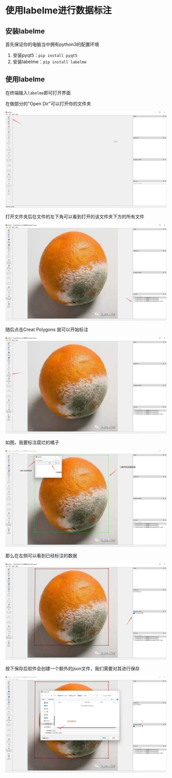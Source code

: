 # 使用labelme进行数据标注

## 安装labelme

首先保证你的电脑当中拥有python3的配置环境

1. 安装pyqt5：`pip install pyqt5`
2. 安装labelme：`pip install labelme`

## 使用labelme

在终端输入`labelme`即可打开界面

在做部分的"Open Dir"可以打开你的文件夹

![打开文件夹](https://raw.githubusercontent.com/zack-666/course/main/%E6%95%B0%E6%8D%AE%E6%A0%87%E6%B3%A8/image/labelme_1.jpg)

打开文件夹后在文件的左下角可以看到打开的该文件夹下方的所有文件

![查看文件](https://raw.githubusercontent.com/zack-666/course/main/%E6%95%B0%E6%8D%AE%E6%A0%87%E6%B3%A8/image/labelme_2.jpg)

随后点击Creat Polygons 就可以开始标注

![创建标注](https://raw.githubusercontent.com/zack-666/course/main/%E6%95%B0%E6%8D%AE%E6%A0%87%E6%B3%A8/image/labelme_3.jpg)

如图，我要标注腐烂的橘子

![标注操作](https://raw.githubusercontent.com/zack-666/course/main/%E6%95%B0%E6%8D%AE%E6%A0%87%E6%B3%A8/image/labelme_4.jpg)

那么在左侧可以看到已经标注的数据

![查看标注框线](https://raw.githubusercontent.com/zack-666/course/main/%E6%95%B0%E6%8D%AE%E6%A0%87%E6%B3%A8/image/labelme_5.jpg)

按下保存后软件会创建一个额外的json文件，我们需要对其进行保存

![数据保存](https://raw.githubusercontent.com/zack-666/course/main/%E6%95%B0%E6%8D%AE%E6%A0%87%E6%B3%A8/image/labelme_6.jpg)

